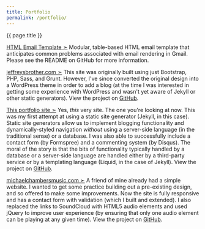 ```yaml
---
title: Portfolio
permalink: /portfolio/
---
```


{{ page.title }}


[HTML Email Template &#10147;](https://github.com/jeffreysbrother/HTML-email-template)
Modular, table-based HTML email template that anticipates common problems associated with email rendering in Gmail. Please see the README on GitHub for more information.

[jeffreysbrother.com &#10147;](http://jeffreysbrother.com/)
This site was originally built using just Bootstrap, PHP, Sass, and Grunt. However, I've since converted the original design into a WordPress theme in order to add a blog (at the time I was interested in getting some experience with WordPress and wasn't yet aware of Jekyll or other static generators). View the project on [GitHub](https://github.com/jeffreysbrother/WordPress-integration).


[This portfolio site &#10147;](http://jeffreysbrother.github.io/)
Yes, *this* very site. The one you're looking at now. This was my first attempt at using a static site generator (Jekyll, in this case). Static site generators allow us to implement blogging functionality and dynamically-styled navigation *without* using a server-side language (in the traditional sense) or a database. I was also able to successfully include a contact form (by Formspree) and a commenting system (by Disqus). The moral of the story is that the bits of functionality typically handled by a database or a server-side language are handled either by a third-party service or by a templating language (Liquid, in the case of Jekyll). View the project on [GitHub](https://github.com/jeffreysbrother/jeffreysbrother.github.io).


[michaelchambersmusic.com &#10147;](http://michaelchambersmusic.com/)
A friend of mine already had a simple website. I wanted to get some practice building out a pre-existing design, and so offered to make some improvements. Now the site is fully responsive and has a contact form with validation (which I built and extended). I also replaced the links to SoundCloud with HTML5 audio elements and used jQuery to improve user experience (by ensuring that only one audio element can be playing at any given time). View the project on [GitHub](https://github.com/jeffreysbrother/mike_c/tree/mike_c).
